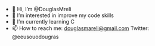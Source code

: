 - 👋 Hi, I’m @DouglasMreli
- 👀 I’m interested in improve my code skills 
- 🌱 I’m currently learning C
- 📫 How to reach me: douglasmareli@gmail.com Twitter: @eeusouodougras 

<!---
DouglasMreli/DouglasMreli is a ✨ special ✨ repository because its `README.md` (this file) appears on your GitHub profile.
You can click the Preview link to take a look at your changes.
--->
